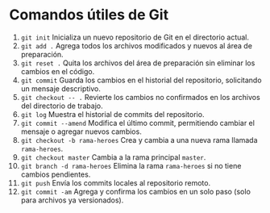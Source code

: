 # Comandos útiles de Git

1. ```git init``` Inicializa un nuevo repositorio de Git en el directorio actual.
2. ```git add .``` Agrega todos los archivos modificados y nuevos al área de preparación.
3. ```git reset .``` Quita los archivos del área de preparación sin eliminar los cambios en el código.
4. ```git commit``` Guarda los cambios en el historial del repositorio, solicitando un mensaje descriptivo.
5. ```git checkout -- .``` Revierte los cambios no confirmados en los archivos del directorio de trabajo.
6. ```git log``` Muestra el historial de commits del repositorio.
7. ```git commit --amend``` Modifica el último commit, permitiendo cambiar el mensaje o agregar nuevos cambios.
8. ```git checkout -b rama-heroes``` Crea y cambia a una nueva rama llamada ```rama-heroes```.
9. ```git checkout master``` Cambia a la rama principal ```master```.
10. ```git branch -d rama-heroes``` Elimina la rama ```rama-heroes``` si no tiene cambios pendientes.
11. ```git push``` Envía los commits locales al repositorio remoto.
12. ```git commit -am``` Agrega y confirma los cambios en un solo paso (solo para archivos ya versionados).